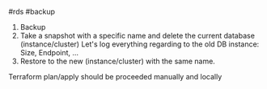 #rds #backup 


1. Backup
2. Take a snapshot with a specific name and delete the current database (instance/cluster)
   Let's log everything regarding to the old DB instance: Size, Endpoint, ...
4. Restore to the new (instance/cluster) with the same name.


Terraform plan/apply should be proceeded manually and locally